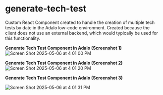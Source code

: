 # generate-tech-test
Custom React Component created to handle the creation of multiple tech tests by date in the Adalo low-code environment. Created because the client does not use an external backend, which would typically be used for this functionality. 


**Generate Tech Test Component in Adalo (Screenshot 1)**
![Screen Shot 2025-05-06 at 4 01 00 PM](https://github.com/user-attachments/assets/5881ab92-b1fe-4557-9329-ed80b5379a83)


**Generate Tech Test Component in Adalo (Screenshot 2)**
![Screen Shot 2025-05-06 at 4 01 20 PM](https://github.com/user-attachments/assets/198085c4-ed68-4081-bebc-8ced62312801)


**Generate Tech Test Component in Adalo (Screenshot 3)**

![Screen Shot 2025-05-06 at 4 01 31 PM](https://github.com/user-attachments/assets/5882723b-9637-4ea2-9779-c0c18a0efe68)
